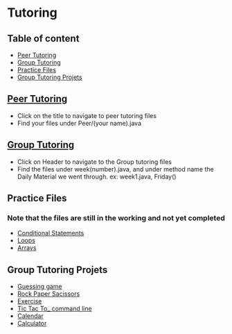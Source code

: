 # Tutoring

## Table of content 
- [Peer Tutoring](#Peer-Tutoring)
- [Group Tutoring](#Group-Tutoring)
- [Practice Files](#Practice-Files)
- [Group Tutoring Projets](#Group-Tutoring-Projets)
  
## [Peer Tutoring](https://github.com/REAPERali00/Tutoring/tree/main/Tutoring/src/Peer)
- Click on the title to navigate to peer tutoring files 
- Find your files under Peer/(your name).java

## [Group Tutoring](https://github.com/REAPERali00/Tutoring/tree/main/Tutoring/src/Weekly)
- Click on Header to navigate to the Group tutoring files 
- Find the files under week(number).java, and under method name the Daily Material we went through. ex: week1.java, Friday()

## Practice Files
### Note that the files are still in the working and not yet completed
- [Conditional Statements](https://github.com/REAPERali00/Tutoring/blob/main/Tutoring/src/Practice/Conditional_statments.java)
- [Loops](https://github.com/REAPERali00/Tutoring/blob/main/Tutoring/src/Practice/Loops.java)
- [Arrays](https://github.com/REAPERali00/Tutoring/blob/main/Tutoring/src/Practice/Array_practice.java)

## Group Tutoring Projets
- [Guessing game](https://github.com/REAPERali00/Tutoring/blob/main/Tutoring/src/Weekly/Guessing_Game.java)
- [Rock Paper Sacissors](#Group-Tutoring-Projets)
- [Exercise](https://github.com/REAPERali00/Tutoring/blob/main/Tutoring/src/Exercise/Exercise.java)
- [Tic Tac To_ command line](https://github.com/REAPERali00/Tutoring/blob/main/Tutoring/src/TicTacToe/TicTacToe.java)
- [Calendar](https://github.com/REAPERali00/Tutoring/tree/main/Tutoring/src/Calendar)
- [Calculator](https://github.com/REAPERali00/Tutoring/blob/main/Tutoring/src/Calculator/Calculator.java)
